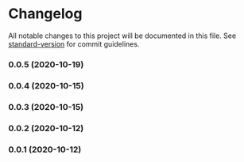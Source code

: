 # Changelog

All notable changes to this project will be documented in this file. See [standard-version](https://github.com/conventional-changelog/standard-version) for commit guidelines.

### 0.0.5 (2020-10-19)

### 0.0.4 (2020-10-15)

### 0.0.3 (2020-10-15)

### 0.0.2 (2020-10-12)

### 0.0.1 (2020-10-12)
